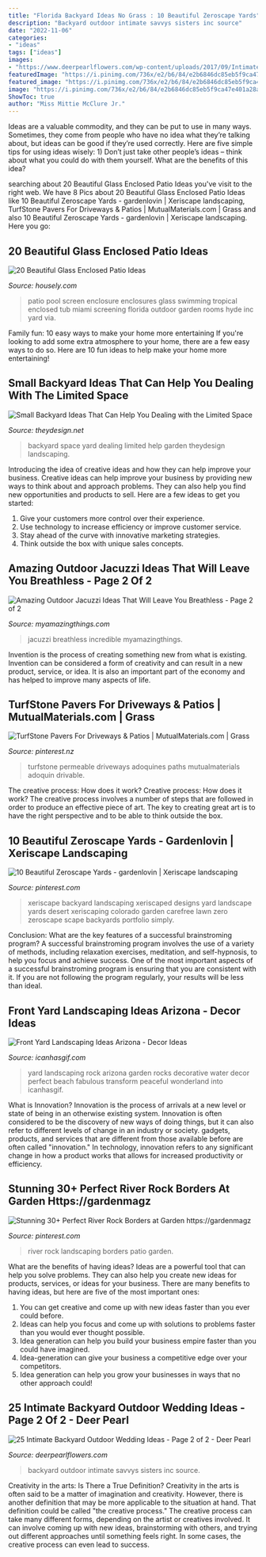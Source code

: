 ```yaml
---
title: "Florida Backyard Ideas No Grass : 10 Beautiful Zeroscape Yards"
description: "Backyard outdoor intimate savvys sisters inc source"
date: "2022-11-06"
categories:
- "ideas"
tags: ["ideas"]
images:
- "https://www.deerpearlflowers.com/wp-content/uploads/2017/09/Intimate-Backyard-Outdoor-Wedding-Ideas-1.jpg"
featuredImage: "https://i.pinimg.com/736x/e2/b6/84/e2b6846dc85eb5f9ca47e401a28a301c.jpg"
featured_image: "https://i.pinimg.com/736x/e2/b6/84/e2b6846dc85eb5f9ca47e401a28a301c.jpg"
image: "https://i.pinimg.com/736x/e2/b6/84/e2b6846dc85eb5f9ca47e401a28a301c.jpg"
ShowToc: true
author: "Miss Mittie McClure Jr."
---
```



Ideas are a valuable commodity, and they can be put to use in many ways. Sometimes, they come from people who have no idea what they’re talking about, but ideas can be good if they’re used correctly. Here are five simple tips for using ideas wisely: 1) Don’t just take other people’s ideas – think about what you could do with them yourself. What are the benefits of this idea?

	

		
searching about 20 Beautiful Glass Enclosed Patio Ideas you've visit to the right web. We have 8 Pics about 20 Beautiful Glass Enclosed Patio Ideas like 10 Beautiful Zeroscape Yards - gardenlovin | Xeriscape landscaping, TurfStone Pavers For Driveways &amp; Patios | MutualMaterials.com | Grass and also 10 Beautiful Zeroscape Yards - gardenlovin | Xeriscape landscaping. Here you go:
		
    
## 20 Beautiful Glass Enclosed Patio Ideas

<img loading=lazy src="https://a5j0u479x2t4e35gducjhz15-wpengine.netdna-ssl.com/wp-content/uploads/2016/02/Patio-Enclosures-Pictures-5.jpg" onerror="this.onerror=null;this.src='https://tse3.mm.bing.net/th?id=OIP.kT6BI27BHccAeanSC1_8FgHaFj&amp;pid=15.1';" alt="20 Beautiful Glass Enclosed Patio Ideas">

_Source: housely.com_

>patio pool screen enclosure enclosures glass swimming tropical enclosed tub miami screening florida outdoor garden rooms hyde inc yard via. 

	

Family fun: 10 easy ways to make your home more entertaining
If you're looking to add some extra atmosphere to your home, there are a few easy ways to do so. Here are 10 fun ideas to help make your home more entertaining!

    
## Small Backyard Ideas That Can Help You Dealing With The Limited Space

<img loading=lazy src="http://theydesign.net/wp-content/uploads/2017/07/best-ideas-about-small-yard-design-on-pinterest-small-yard-throughout-small-backyard-landscaping-ideas-small-backyard-ideas-that-can-help-you-dealing-with-the-limited-space.jpg" onerror="this.onerror=null;this.src='https://tse1.mm.bing.net/th?id=OIP.rwbv_hAJpLc-GYPHkEDIHwHaMs&amp;pid=15.1';" alt="Small Backyard Ideas That Can Help You Dealing with the Limited Space">

_Source: theydesign.net_

>backyard space yard dealing limited help garden theydesign landscaping. 

	

Introducing the idea of creative ideas and how they can help improve your business.
Creative ideas can help improve your business by providing new ways to think about and approach problems. They can also help you find new opportunities and products to sell. Here are a few ideas to get you started: 
1. Give your customers more control over their experience.
2. Use technology to increase efficiency or improve customer service.
3. Stay ahead of the curve with innovative marketing strategies.
4. Think outside the box with unique sales concepts.

    
## Amazing Outdoor Jacuzzi Ideas That Will Leave You Breathless - Page 2 Of 2

<img loading=lazy src="https://myamazingthings.com/wp-content/uploads/2017/04/pebbles.jpg" onerror="this.onerror=null;this.src='https://tse4.mm.bing.net/th?id=OIP.DAyqy18KFEvxtuK--Ro7lQHaFi&amp;pid=15.1';" alt="Amazing Outdoor Jacuzzi Ideas That Will Leave You Breathless - Page 2 of 2">

_Source: myamazingthings.com_

>jacuzzi breathless incredible myamazingthings. 

	

Invention is the process of creating something new from what is existing. Invention can be considered a form of creativity and can result in a new product, service, or idea. It is also an important part of the economy and has helped to improve many aspects of life.

    
## TurfStone Pavers For Driveways &amp; Patios | MutualMaterials.com | Grass

<img loading=lazy src="https://i.pinimg.com/736x/1f/5f/f7/1f5ff73e2a98881c94291add37599afd.jpg" onerror="this.onerror=null;this.src='https://tse1.mm.bing.net/th?id=OIP.x2dgJI94luY5PUT5X2_McAHaLG&amp;pid=15.1';" alt="TurfStone Pavers For Driveways &amp; Patios | MutualMaterials.com | Grass">

_Source: pinterest.nz_

>turfstone permeable driveways adoquines paths mutualmaterials adoquin drivable. 

	

The creative process: How does it work?
Creative process: How does it work?
The creative process involves a number of steps that are followed in order to produce an effective piece of art. The key to creating great art is to have the right perspective and to be able to think outside the box.

    
## 10 Beautiful Zeroscape Yards - Gardenlovin | Xeriscape Landscaping

<img loading=lazy src="https://i.pinimg.com/736x/14/33/b6/1433b64150bb0723aeafe663a0b39359.jpg" onerror="this.onerror=null;this.src='https://tse4.mm.bing.net/th?id=OIP.Y2pNDHu3gNyai0tjhlEQWAHaFj&amp;pid=15.1';" alt="10 Beautiful Zeroscape Yards - gardenlovin | Xeriscape landscaping">

_Source: pinterest.com_

>xeriscape backyard landscaping xeriscaped designs yard landscape yards desert xeriscaping colorado garden carefree lawn zero zeroscape scape backyards portfolio simply. 

	

Conclusion: What are the key features of a successful brainstroming program?
A successful brainstroming program involves the use of a variety of methods, including relaxation exercises, meditation, and self-hypnosis, to help you focus and achieve success. One of the most important aspects of a successful brainstroming program is ensuring that you are consistent with it. If you are not following the program regularly, your results will be less than ideal.

    
## Front Yard Landscaping Ideas Arizona - Decor Ideas

<img loading=lazy src="https://www.icanhasgif.com/wp-content/uploads/2015/03/Front-Yard-Landscaping-Ideas-Arizona-1024x768.jpg" onerror="this.onerror=null;this.src='https://tse3.mm.bing.net/th?id=OIP.c7OrO4OR-2270RqPuzH0BQHaFj&amp;pid=15.1';" alt="Front Yard Landscaping Ideas Arizona - Decor Ideas">

_Source: icanhasgif.com_

>yard landscaping rock arizona garden rocks decorative water decor perfect beach fabulous transform peaceful wonderland into icanhasgif. 

	

What is Innovation?
Innovation is the process of arrivals at a new level or state of being in an otherwise existing system. Innovation is often considered to be the discovery of new ways of doing things, but it can also refer to different levels of change in an industry or society. gadgets, products, and services that are different from those available before are often called "innovation." In technology, innovation refers to any significant change in how a product works that allows for increased productivity or efficiency.

    
## Stunning 30+ Perfect River Rock Borders At Garden Https://gardenmagz

<img loading=lazy src="https://i.pinimg.com/736x/e2/b6/84/e2b6846dc85eb5f9ca47e401a28a301c.jpg" onerror="this.onerror=null;this.src='https://tse2.mm.bing.net/th?id=OIP.QF0B4JtTn_FKUX9bMDnwfwHaJ3&amp;pid=15.1';" alt="Stunning 30+ Perfect River Rock Borders at Garden https://gardenmagz">

_Source: pinterest.com_

>river rock landscaping borders patio garden. 

	

What are the benefits of having ideas?
Ideas are a powerful tool that can help you solve problems. They can also help you create new ideas for products, services, or ideas for your business. There are many benefits to having ideas, but here are five of the most important ones: 
1. You can get creative and come up with new ideas faster than you ever could before. 
2. Ideas can help you focus and come up with solutions to problems faster than you would ever thought possible. 
3. Idea generation can help you build your business empire faster than you could have imagined. 
4. Idea-generation can give your business a competitive edge over your competitors.
5. Idea generation can help you grow your businesses in ways that no other approach could!

    
## 25 Intimate Backyard Outdoor Wedding Ideas - Page 2 Of 2 - Deer Pearl

<img loading=lazy src="https://www.deerpearlflowers.com/wp-content/uploads/2017/09/Intimate-Backyard-Outdoor-Wedding-Ideas-1.jpg" onerror="this.onerror=null;this.src='https://tse4.mm.bing.net/th?id=OIP.2wubvyKVFLwpSnF-BoeCzgHaNK&amp;pid=15.1';" alt="25 Intimate Backyard Outdoor Wedding Ideas - Page 2 of 2 - Deer Pearl">

_Source: deerpearlflowers.com_

>backyard outdoor intimate savvys sisters inc source. 

	

Creativity in the arts: Is There a True Definition?
Creativity in the arts is often said to be a matter of imagination and creativity. However, there is another definition that may be more applicable to the situation at hand. That definition could be called "the creative process." The creative process can take many different forms, depending on the artist or creatives involved. It can involve coming up with new ideas, brainstorming with others, and trying out different approaches until something feels right. In some cases, the creative process can even lead to success.

